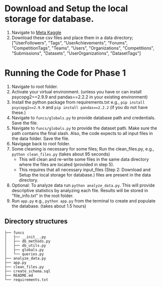 # Download and Setup the local storage for database. 

1. Navigate to  [Meta Kaggle](https://www.kaggle.com/datasets/kaggle/meta-kaggle)
2. Download these csv files and place them in a data directory; ["UserFollowers", "Tags", "UserAchievements", "Forums", "CompetitionTags", "Teams", "Users", "Organizations", "Competitions", "Submissions", "Datasets", "UserOrganizations", "DatasetTags"]

# Running the Code for Phase 1

1. Navigate to root folder.
2. Activate your virtual environment. (unless you have or can install psycopg2==2.9.9 and pandas==2.2.2 in your existing environment)
3. Install the python package from requirements.txt e.g., `pip install psycopg2==2.9.9` and `pip install pandas==2.2.2` (if you do not have these.)
4. Navigate to `funcs/globals.py` to provide database path and credentials. Save the file.
5. Navigate to `funcs/globals.py` to provide the dataset path. Make sure the path contains the final slash. Also, the code expects to all input files in the data folder. Save the file.
6. Navigage back to root folder.
7. Some cleaning is necessary for some files; Run the clean_files.py, e.g., `python clean_files.py` (takes about 95 seconds)
    - This will clean and re-write some files in the same data directory where the files are located (provided in step 5).
    - This requires that all necessary input_files (Step 2: Download and Setup the local storage for database.) files are present in the data directory.
8. Optional: To analyze data run `python analyze_data.py`. This will provide descriptive statistics by analyzing each file. Results will be stored in "file_info.txt" in the root folder. 
9. Run `app.py` e.g., `python app.py` from the terminal to create and populate the database. (takes about 1.5 hours)

## Directory structures
    ├── funcs
    │   ├── __init__.py
	│   ├── db_methods.py
    │   ├── db_utils.py
	│   ├── globals.py
	│   └── queries.py
    ├── analyze_data.py
    ├── app.py
    ├── clean_files.py
    ├── create_schema.sql
    ├── README.md
    └── requirements.txt